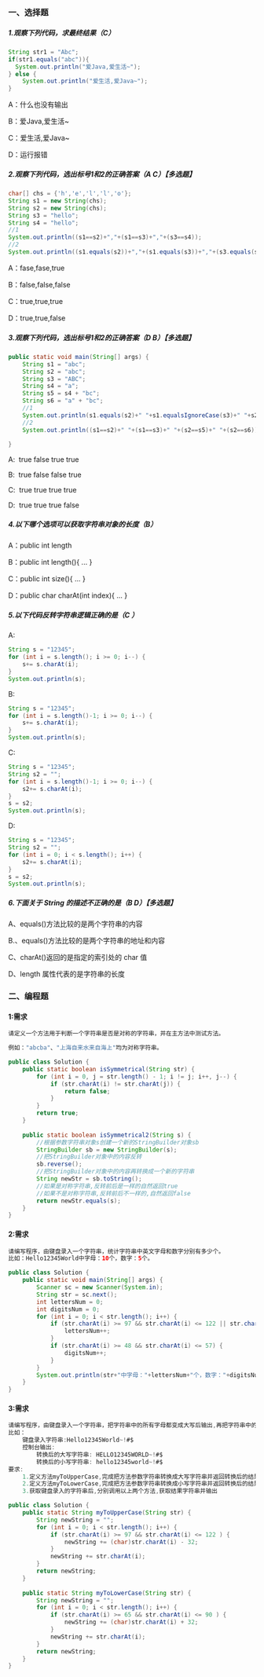 ### 一、选择题

##### 1.观察下列代码，求最终结果（C）

```java
String str1 = "Abc";
if(str1.equals("abc")){
  System.out.println("爱Java,爱生活~");
} else {
    System.out.println("爱生活,爱Java~");
}
```

A：什么也没有输出

B：爱Java,爱生活~

C：爱生活,爱Java~

D：运行报错

##### 2.观察下列代码，选出标号1和2的正确答案（A C）【多选题】

```java
char[] chs = {'h','e','l','l','o'};
String s1 = new String(chs);
String s2 = new String(chs);
String s3 = "hello";
String s4 = "hello";
//1
System.out.println((s1==s2)+","+(s1==s3)+","+(s3==s4));
//2
System.out.println((s1.equals(s2))+","+(s1.equals(s3))+","+(s3.equals(s4)));
```

A：fase,fase,true

B：false,false,false

C：true,true,true

D：true,true,false



##### 3.观察下列代码，选出标号1和2的正确答案（D B）【多选题】

```java
public static void main(String[] args) {
    String s1 = "abc";
    String s2 = "abc";
    String s3 = "ABC";
    String s4 = "a";
    String s5 = s4 + "bc";
    String s6 = "a" + "bc";
    //1
    System.out.println(s1.equals(s2)+" "+s1.equalsIgnoreCase(s3)+" "+s2.equals(s5)+" "+s3.equalsIgnoreCase(s5));
    //2
    System.out.println((s1==s2)+" "+(s1==s3)+" "+(s2==s5)+" "+(s2==s6));
    
}
```

A:  true false true true 

B:  true false false true 

C:  true true true true 

D:  true true true false 



##### 4.以下哪个选项可以获取字符串对象的长度（B）

A：public int length

B：public int length(){ ... }

C：public int size(){ ... }

D：public char charAt(int index){ ... }



##### 5.以下代码反转字符串逻辑正确的是（C ）

A:

```java
String s = "12345";
for (int i = s.length(); i >= 0; i--) {
	s+= s.charAt(i);
}
System.out.println(s);
```

B:

```java
String s = "12345";
for (int i = s.length()-1; i >= 0; i--) {
	s+= s.charAt(i);
}
System.out.println(s);
```

C:

```java
String s = "12345";
String s2 = "";
for (int i = s.length()-1; i >= 0; i--) {
	s2+= s.charAt(i);
}
s = s2;
System.out.println(s);
```

D:

```java
String s = "12345";
String s2 = "";
for (int i = 0; i < s.length(); i++) {
	s2+= s.charAt(i);
}
s = s2;
System.out.println(s);
```



##### 6.下面关于 String 的描述不正确的是（B D）【多选题】

A、equals()方法比较的是两个字符串的内容

B.、equals()方法比较的是两个字符串的地址和内容

C、charAt()返回的是指定的索引处的 char 值

D、length 属性代表的是字符串的长度



### 二、编程题

#### 1:需求	

```java
请定义一个方法用于判断一个字符串是否是对称的字符串，并在主方法中测试方法。

例如："abcba"、"上海自来水来自海上"均为对称字符串。

```

```java
public class Solution {
    public static boolean isSymmetrical(String str) {
        for (int i = 0, j = str.length() - 1; i != j; i++, j--) {
            if (str.charAt(i) != str.charAt(j)) {
                return false;
            }
        }
        return true;
    }
    
    public static boolean isSymmetrical2(String s) {
        //根据参数字符串对象s创建一个新的StringBuilder对象sb
        StringBuilder sb = new StringBuilder(s);
        //把StringBuilder对象中的内容反转
        sb.reverse();
        //把StringBuilder对象中的内容再转换成一个新的字符串
        String newStr = sb.toString();
        //如果是对称字符串,反转前后是一样的自然返回true
        //如果不是对称字符串,反转前后不一样的,自然返回false
        return newStr.equals(s);
    }
}
```



#### 2:需求

```java
请编写程序，由键盘录入一个字符串，统计字符串中英文字母和数字分别有多少个。
比如：Hello12345World中字母：10个，数字：5个。
```

```java
public class Solution {
    public static void main(String[] args) {
        Scanner sc = new Scanner(System.in);
        String str = sc.next();
        int lettersNum = 0;
        int digitsNum = 0;
        for (int i = 0; i < str.length(); i++) {
            if (str.charAt(i) >= 97 && str.charAt(i) <= 122 || str.charAt(i) >= 65 && str.charAt(i) <= 90) {
                lettersNum++;
            }
            if (str.charAt(i) >= 48 && str.charAt(i) <= 57) {
                digitsNum++;
            }
        }
        System.out.println(str+"中字母："+lettersNum+"个，数字："+digitsNum+"个。")
    }
}
```



#### 3:需求

```java
请编写程序，由键盘录入一个字符串，把字符串中的所有字母都变成大写后输出,再把字符串中的所有字母变成小写后输出。
比如：
    键盘录入字符串:Hello12345World~!#$
    控制台输出:
		转换后的大写字符串: HELLO12345WORLD~!#$
        转换后的小写字符串: hello12345world~!#$
要求:
	1.定义方法myToUpperCase,完成把方法参数字符串转换成大写字符串并返回转换后的结果
    2.定义方法myToLowerCase,完成把方法参数字符串转换成小写字符串并返回转换后的结果
    3.获取键盘录入的字符串后,分别调用以上两个方法,获取结果字符串并输出

```

```java
public class Solution {
    public static String myToUpperCase(String str) {
        String newString = "";
        for (int i = 0; i < str.length(); i++) {
            if (str.charAt(i) >= 97 && str.charAt(i) <= 122 ) {
                newString += (char)str.charAt(i) - 32;
            }
            newString += str.charAt(i);
        }
        return newString;
    }
    
    public static String myToLowerCase(String str) {
        String newString = "";
        for (int i = 0; i < str.length(); i++) {
            if (str.charAt(i) >= 65 && str.charAt(i) <= 90 ) {
                newString += (char)str.charAt(i) + 32;
            }
            newString += str.charAt(i);
        }
        return newString;
    }
}
```






